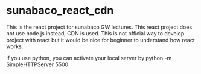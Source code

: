 # sunabaco_react_cdn

This is the react project for sunabaco GW lectures.
This react project does not use node.js instead, CDN is used. This is not official way to develop project with react but it would be nice for beginner to understand how react works.

if you use python, you can activate your local server by 
python -m SimpleHTTPServer 5500
